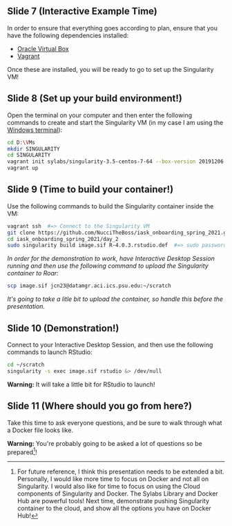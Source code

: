 ## Slide 7 (Interactive Example Time)
In order to ensure that everything goes according to plan, ensure that you have the following dependencies installed:

* [Oracle Virtual Box](https://www.oracle.com/virtualization/technologies/vm/downloads/virtualbox-downloads.html)
* [Vagrant](https://www.vagrantup.com/downloads)

Once these are installed, you will be ready to go to set up the Singularity VM!

## Slide 8 (Set up your build environment!)
Open the terminal on your computer and then enter the following commands to create and start the Singularity VM (in my case I am using the [Windows terminal](https://www.microsoft.com/en-us/p/windows-terminal/9n0dx20hk701?activetab=pivot:overviewtab)):

```bash
cd D:\VMs
mkdir SINGULARITY
cd SINGULARITY
vagrant init sylabs/singularity-3.5-centos-7-64 --box-version 20191206.0.0
vagrant up
```

## Slide 9 (Time to build your container!)
Use the following commands to build the Singularity container inside the VM:

```bash
vagrant ssh  #=> Connect to the Singularity VM
git clone https://github.com/NucciTheBoss/iask_onboarding_spring_2021.git
cd iask_onboarding_spring_2021/day_2
sudo singularity build image.sif R-4.0.3.rstudio.def  #=> sudo password is "vagrant"
```

*In order for the demonstration to work, have Interactive Desktop Session running and then use the following command to upload the Singularity container to Roar:*

```bash
scp image.sif jcn23@datamgr.aci.ics.psu.edu:~/scratch
```

*It's going to take a litle bit to upload the container, so handle this before the presentation.*

## Slide 10 (Demonstration!)
Connect to your Interactive Desktop Session, and then use the following commands to launch RStudio:

```bash
cd ~/scratch
singularity -s exec image.sif rstudio &> /dev/null
```

**Warning:** It will take a little bit for RStudio to launch!

## Slide 11 (Where should you go from here?)
Take this time to ask everyone questions, and be sure to walk through what a Docker file looks like.

**Warning:** You're probably going to be asked a lot of questions so be prepared[^1]!

[^1]: For future reference, I think this presentation needs to be extended a bit. Personally, I would like more time to focus on Docker and not all on Singularity. I would also like for time to focus on using the Cloud components of Singularity and Docker. The Sylabs Library and Docker Hub are powerful tools! Next time, demonstrate pushing Singularity container to the cloud, and show all the options you have on Docker Hub!